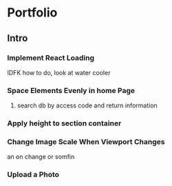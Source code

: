 # Portfolio

##  Intro

### Implement React Loading

IDFK how to do, look at water cooler


### Space Elements Evenly in home Page
1) search db by access code and return information

### Apply height to section container

### Change Image Scale When Viewport Changes
an on change or somfin

### Upload a Photo

